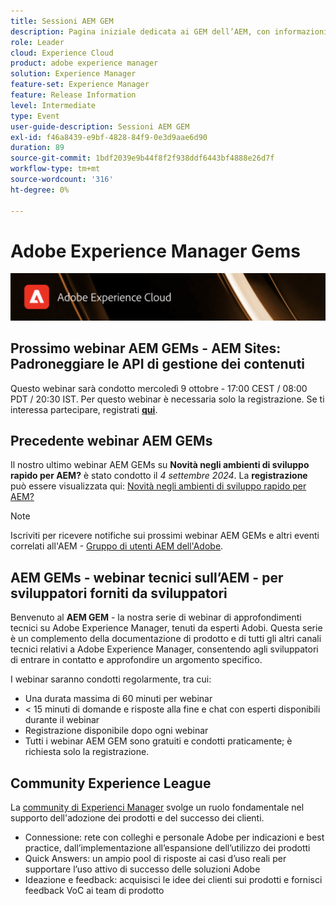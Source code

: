 ```yaml
---
title: Sessioni AEM GEM
description: Pagina iniziale dedicata ai GEM dell’AEM, con informazioni sulla serie di webinar, informazioni sulla registrazione, webinar precedenti e futuri
role: Leader
cloud: Experience Cloud
product: adobe experience manager
solution: Experience Manager
feature-set: Experience Manager
feature: Release Information
level: Intermediate
type: Event
user-guide-description: Sessioni AEM GEM
exl-id: f46a8439-e9bf-4828-84f9-0e3d9aae6d90
duration: 89
source-git-commit: 1bdf2039e9b44f8f2f938ddf6443bf4888e26d7f
workflow-type: tm+mt
source-wordcount: '316'
ht-degree: 0%

---
```


# Adobe Experience Manager Gems

<img alt="Esperienze digitali" src="./assets/ADX_Gems.png"/>

## Prossimo webinar AEM GEMs - AEM Sites: Padroneggiare le API di gestione dei contenuti

Questo webinar sarà condotto mercoledì 9 ottobre - 17:00 CEST / 08:00 PDT / 20:30 IST. Per questo webinar è necessaria solo la registrazione.
Se ti interessa partecipare, registrati [**qui**](https://adobe.ly/4g6TYck).

<!--  Remove the comment marks, and put the upcoming event in the below table

<table style="max-width: 1214px;">
<tr>
  <td style="vertical-align: top;">
    <a href="https://www.youtube.com/watch?v=f1T9XU9TCJU">
      <img alt="Experience League LIVE Oct 25" src="assets/Oct25_2022_exl_live_banner_web_1920_WebBanner.png">
    </a>
    <div>
      <a href="https://www.youtube.com/watch?v=f1T9XU9TCJU">
        <strong>Deliver the right offer at the right time with decision management</strong>
      </a>
      <br/><em>with Sandra Hausmann, Ben Tepfer, Brandon Poyfair, and Jason Hickey</em>
      <br/><em>October 25, 2022</em>
    </div>
  </td>
</tr>
</table>

-->

## Precedente webinar AEM GEMs

Il nostro ultimo webinar AEM GEMs su **Novità negli ambienti di sviluppo rapido per AEM?** è stato condotto il *4 settembre 2024*.
La **registrazione** può essere visualizzata qui:
[Novità negli ambienti di sviluppo rapido per AEM?](gems2024/rapid-development-environment-news.md)

>[!NOTE]
>
> Iscriviti per ricevere notifiche sui prossimi webinar AEM GEMs e altri eventi correlati all&#39;AEM - [Gruppo di utenti AEM dell&#39;Adobe](https://aem-augs.adobe.com/).

## AEM GEMs - webinar tecnici sull’AEM - per sviluppatori forniti da sviluppatori

Benvenuto al **AEM GEM** - la nostra serie di webinar di approfondimenti tecnici su Adobe Experience Manager, tenuti da esperti Adobi. Questa serie è un complemento della documentazione di prodotto e di tutti gli altri canali tecnici relativi a Adobe Experience Manager, consentendo agli sviluppatori di entrare in contatto e approfondire un argomento specifico.

I webinar saranno condotti regolarmente, tra cui:

* Una durata massima di 60 minuti per webinar
* &lt; 15 minuti di domande e risposte alla fine e chat con esperti disponibili durante il webinar
* Registrazione disponibile dopo ogni webinar
* Tutti i webinar AEM GEM sono gratuiti e condotti praticamente; è richiesta solo la registrazione.

## Community Experience League

La [community di Experienci Manager](https://experienceleaguecommunities.adobe.com/t5/adobe-experience-manager/ct-p/adobe-experience-manager-community) svolge un ruolo fondamentale nel supporto dell&#39;adozione dei prodotti e del successo dei clienti.

* Connessione: rete con colleghi e personale Adobe per indicazioni e best practice, dall’implementazione all’espansione dell’utilizzo dei prodotti
* Quick Answers: un ampio pool di risposte ai casi d’uso reali per supportare l’uso attivo di successo delle soluzioni Adobe
* Ideazione e feedback: acquisisci le idee dei clienti sui prodotti e fornisci feedback VoC ai team di prodotto

